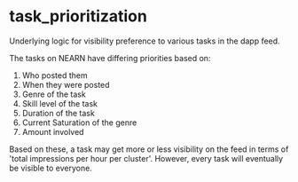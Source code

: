 # task_prioritization
Underlying logic for visibility preference to various tasks in the dapp feed.

The tasks on NEARN have differing priorities based on: 
1. Who posted them 
2. When they were posted
3. Genre of the task
4. Skill level of the task 
5. Duration of the task
6. Current Saturation of the genre
7. Amount involved

Based on these, a task may get more or less visibility on the feed in terms of 'total impressions per hour per cluster'. However, every task will eventually be visible to everyone.
